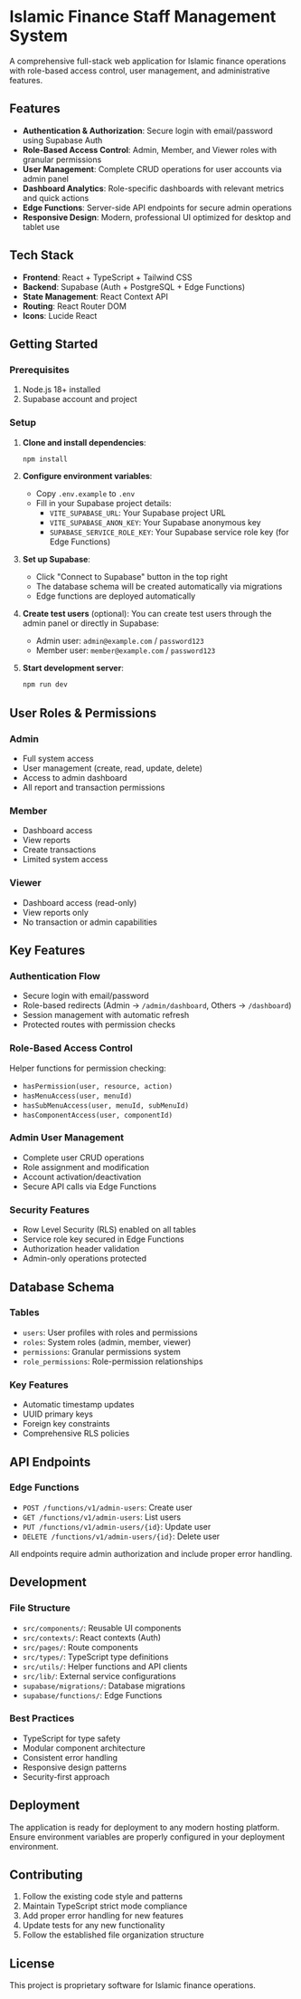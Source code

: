 # Islamic Finance Staff Management System

A comprehensive full-stack web application for Islamic finance operations with role-based access control, user management, and administrative features.

## Features

- **Authentication & Authorization**: Secure login with email/password using Supabase Auth
- **Role-Based Access Control**: Admin, Member, and Viewer roles with granular permissions
- **User Management**: Complete CRUD operations for user accounts via admin panel
- **Dashboard Analytics**: Role-specific dashboards with relevant metrics and quick actions
- **Edge Functions**: Server-side API endpoints for secure admin operations
- **Responsive Design**: Modern, professional UI optimized for desktop and tablet use

## Tech Stack

- **Frontend**: React + TypeScript + Tailwind CSS
- **Backend**: Supabase (Auth + PostgreSQL + Edge Functions)
- **State Management**: React Context API
- **Routing**: React Router DOM
- **Icons**: Lucide React

## Getting Started

### Prerequisites

1. Node.js 18+ installed
2. Supabase account and project

### Setup

1. **Clone and install dependencies**:
   ```bash
   npm install
   ```

2. **Configure environment variables**:
   - Copy `.env.example` to `.env`
   - Fill in your Supabase project details:
     - `VITE_SUPABASE_URL`: Your Supabase project URL
     - `VITE_SUPABASE_ANON_KEY`: Your Supabase anonymous key
     - `SUPABASE_SERVICE_ROLE_KEY`: Your Supabase service role key (for Edge Functions)

3. **Set up Supabase**:
   - Click "Connect to Supabase" button in the top right
   - The database schema will be created automatically via migrations
   - Edge functions are deployed automatically

4. **Create test users** (optional):
   You can create test users through the admin panel or directly in Supabase:
   - Admin user: `admin@example.com` / `password123`
   - Member user: `member@example.com` / `password123`

5. **Start development server**:
   ```bash
   npm run dev
   ```

## User Roles & Permissions

### Admin
- Full system access
- User management (create, read, update, delete)
- Access to admin dashboard
- All report and transaction permissions

### Member
- Dashboard access
- View reports
- Create transactions
- Limited system access

### Viewer
- Dashboard access (read-only)
- View reports only
- No transaction or admin capabilities

## Key Features

### Authentication Flow
- Secure login with email/password
- Role-based redirects (Admin → `/admin/dashboard`, Others → `/dashboard`)
- Session management with automatic refresh
- Protected routes with permission checks

### Role-Based Access Control
Helper functions for permission checking:
- `hasPermission(user, resource, action)`
- `hasMenuAccess(user, menuId)`
- `hasSubMenuAccess(user, menuId, subMenuId)`
- `hasComponentAccess(user, componentId)`

### Admin User Management
- Complete user CRUD operations
- Role assignment and modification
- Account activation/deactivation
- Secure API calls via Edge Functions

### Security Features
- Row Level Security (RLS) enabled on all tables
- Service role key secured in Edge Functions
- Authorization header validation
- Admin-only operations protected

## Database Schema

### Tables
- `users`: User profiles with roles and permissions
- `roles`: System roles (admin, member, viewer)
- `permissions`: Granular permissions system
- `role_permissions`: Role-permission relationships

### Key Features
- Automatic timestamp updates
- UUID primary keys
- Foreign key constraints
- Comprehensive RLS policies

## API Endpoints

### Edge Functions
- `POST /functions/v1/admin-users`: Create user
- `GET /functions/v1/admin-users`: List users
- `PUT /functions/v1/admin-users/{id}`: Update user
- `DELETE /functions/v1/admin-users/{id}`: Delete user

All endpoints require admin authorization and include proper error handling.

## Development

### File Structure
- `src/components/`: Reusable UI components
- `src/contexts/`: React contexts (Auth)
- `src/pages/`: Route components
- `src/types/`: TypeScript type definitions
- `src/utils/`: Helper functions and API clients
- `src/lib/`: External service configurations
- `supabase/migrations/`: Database migrations
- `supabase/functions/`: Edge Functions

### Best Practices
- TypeScript for type safety
- Modular component architecture
- Consistent error handling
- Responsive design patterns
- Security-first approach

## Deployment

The application is ready for deployment to any modern hosting platform. Ensure environment variables are properly configured in your deployment environment.

## Contributing

1. Follow the existing code style and patterns
2. Maintain TypeScript strict mode compliance
3. Add proper error handling for new features
4. Update tests for any new functionality
5. Follow the established file organization structure

## License

This project is proprietary software for Islamic finance operations.